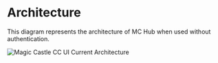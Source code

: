 # Architecture

This diagram represents the architecture of MC Hub when used without authentication.

![Magic Castle CC UI Current Architecture](https://docs.google.com/drawings/d/e/2PACX-1vSKQIzh44C0FiuPD1pn_SspvwD_s2bGoF8wpcHPbthgauMoo2loe5VUjUsMPc-bVBdYdk1W4dxheYlS/pub?w=721&amp;h=530)
